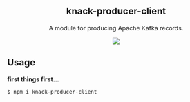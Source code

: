 <h2 align="center">
  knack-producer-client
</h2>

<p align="center">
  A module for producing Apache Kafka records.
</p>

<p align="center">
  <a href="https://github.com/xojs/xo"><img src="https://img.shields.io/badge/code_style-XO-5ed9c7.svg"></a>
</p>

## Usage

<b>first things first...</b>

```shell
$ npm i knack-producer-client
```

